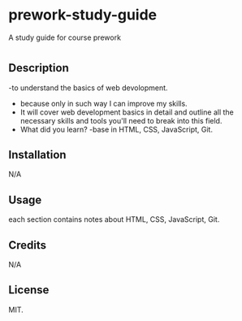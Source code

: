 # prework-study-guide
A study guide for course prework
# <Your-Project-Title>

## Description

-to understand the basics of web devolopment.
- because only in such way I can improve my skills.
- It will cover web development basics in detail and outline all the necessary skills and tools you'll need to break into this field.
- What did you learn?
-base in HTML, CSS, JavaScript, Git.
## Installation

N/A
## Usage

each section contains notes about HTML, CSS, JavaScript, Git.

## Credits

N/A

## License

MIT.
